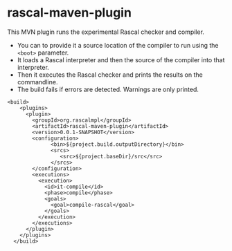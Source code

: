 # rascal-maven-plugin

This MVN plugin runs the experimental Rascal checker and compiler.

* You can to provide it a source location of the compiler to run using the `<boot>` parameter. 
* It loads a Rascal interpreter and then the source of the compiler into that interpreter.
* Then it executes the Rascal checker and prints the results on the commandline. 
* The build fails if errors are detected. Warnings are only printed.

```
<build>
    <plugins>
      <plugin>
        <groupId>org.rascalmpl</groupId>
        <artifactId>rascal-maven-plugin</artifactId>
        <version>0.0.1-SNAPSHOT</version>
        <configuration>
              <bin>${project.build.outputDirectory}</bin>
              <srcs>
                 <src>${project.baseDir}/src</src>
              </srcs>
        </configuration>
        <executions>
          <execution>
            <id>it-compile</id>
            <phase>compile</phase>
            <goals>
              <goal>compile-rascal</goal>
            </goals>
          </execution>
        </executions>
      </plugin>
    </plugins>
  </build>
```
